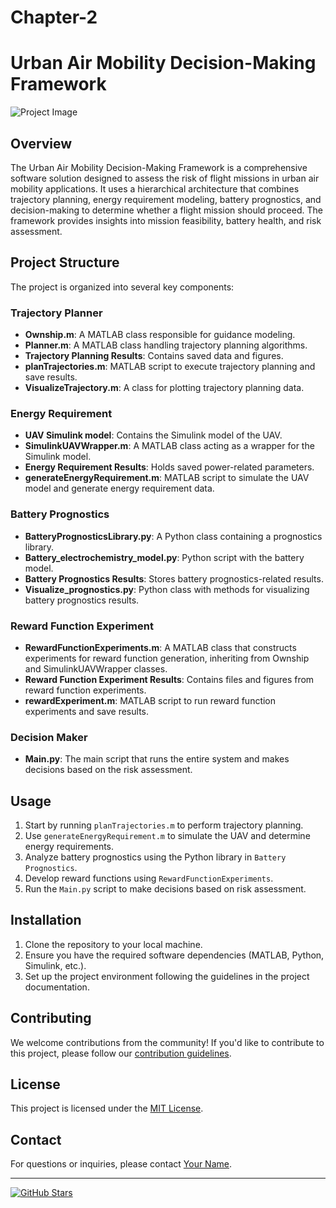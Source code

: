 # Chapter-2
# Urban Air Mobility Decision-Making Framework

![Project Image](project_image.png) <!-- Add an image illustrating your project-->

## Overview

The Urban Air Mobility Decision-Making Framework is a comprehensive software solution designed to assess the risk of flight missions in urban air mobility applications. It uses a hierarchical architecture that combines trajectory planning, energy requirement modeling, battery prognostics, and decision-making to determine whether a flight mission should proceed. The framework provides insights into mission feasibility, battery health, and risk assessment.

## Project Structure

The project is organized into several key components:

### Trajectory Planner

- **Ownship.m**: A MATLAB class responsible for guidance modeling.
- **Planner.m**: A MATLAB class handling trajectory planning algorithms.
- **Trajectory Planning Results**: Contains saved data and figures.
- **planTrajectories.m**: MATLAB script to execute trajectory planning and save results.
- **VisualizeTrajectory.m**: A class for plotting trajectory planning data.

### Energy Requirement

- **UAV Simulink model**: Contains the Simulink model of the UAV.
- **SimulinkUAVWrapper.m**: A MATLAB class acting as a wrapper for the Simulink model.
- **Energy Requirement Results**: Holds saved power-related parameters.
- **generateEnergyRequirement.m**: MATLAB script to simulate the UAV model and generate energy requirement data.

### Battery Prognostics

- **BatteryPrognosticsLibrary.py**: A Python class containing a prognostics library.
- **Battery_electrochemistry_model.py**: Python script with the battery model.
- **Battery Prognostics Results**: Stores battery prognostics-related results.
- **Visualize_prognostics.py**: Python class with methods for visualizing battery prognostics results.

### Reward Function Experiment

- **RewardFunctionExperiments.m**: A MATLAB class that constructs experiments for reward function generation, inheriting from Ownship and SimulinkUAVWrapper classes.
- **Reward Function Experiment Results**: Contains files and figures from reward function experiments.
- **rewardExperiment.m**: MATLAB script to run reward function experiments and save results.

### Decision Maker

- **Main.py**: The main script that runs the entire system and makes decisions based on the risk assessment.

## Usage

1. Start by running `planTrajectories.m` to perform trajectory planning.
2. Use `generateEnergyRequirement.m` to simulate the UAV and determine energy requirements.
3. Analyze battery prognostics using the Python library in `Battery Prognostics`.
4. Develop reward functions using `RewardFunctionExperiments`.
5. Run the `Main.py` script to make decisions based on risk assessment.

## Installation

1. Clone the repository to your local machine.
2. Ensure you have the required software dependencies (MATLAB, Python, Simulink, etc.).
3. Set up the project environment following the guidelines in the project documentation.

## Contributing

We welcome contributions from the community! If you'd like to contribute to this project, please follow our [contribution guidelines](CONTRIBUTING.md).

## License

This project is licensed under the [MIT License](LICENSE.md).

## Contact

For questions or inquiries, please contact [Your Name](mailto:youremail@example.com).

---

[![GitHub Stars](https://img.shields.io/github/stars/yourusername/repo.svg?style=social)](https://github.com/yourusername/repo/stargazers)
